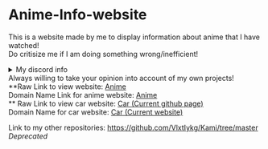 # Anime-Info-website
This is a website made by me to display information about anime that I have watched! <br>
Do critisize me if I am doing something wrong/inefficient! <br>
<details><summary>My discord info</summary>📞📖 How to reach me: Add me on Discord @ Kami#7715 or join discord.gg/sbs and ping me!<br>
  💬 Ask me about something on discord, I may answer it!<br></details>
Always willing to take your opinion into account of my own projects! <br>
**Raw Link to view website: <a href="https://vlxtiykg.github.io/Anime-Info-website/" target="_blank">Anime</a> <br>
Domain Name Link for anime website: <a href="http://aws.kami-x.tk/" target="_blank">Anime</a> <br>**
Raw Link to view car website: <a href="https://github.com/VlxtIykg/Rws_Car_Website/">Car (Current github page)</a> <br>
Domain Name for car website: <a href="http://car.kami-x.tk/" target="_blank">Car (Current website)</a>

Link to my other repositories: https://github.com/VlxtIykg/Kami/tree/master *Deprecated*
